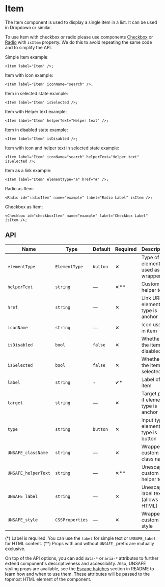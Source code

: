 # Item

The Item component is used to display a single item in a list. It can be used in Dropdown or similar.

To use Item with checkbox or radio please use components [Checkbox][checkbox] or [Radio][radio]
with `isItem` property. We do this to avoid repeating the same code and to simplify the API.

Simple Item example:

```twig
<Item label="Item" />;
```

Item with icon example:

```twig
<Item label="Item" iconName="search" />;
```

Item in selected state example:

```twig
<Item label="Item" isSelected />;
```

Item with Helper text example:

```twig
<Item label="Item" helperText="Helper text" />;
```

Item in disabled state example:

```twig
<Item label="Item" isDisabled />;
```

Item with icon and helper text in selected state example:

```twig
<Item label="Item" iconName="search" helperText="Helper text" isSelected />;
```

Item as a link example:

```twig
<Item label="Item" elementType="a" href="#" />;
```

Radio as Item:

```twig
<Radio id="radioItem" name="example" label="Radio Label" isItem />;
```

Checkbox as Item:

```twig
<Checkbox id="checkboxItem" name="example" label="Checkbox Label" isItem />;
```

## API

| Name                | Type            | Default  | Required | Description                           |
| ------------------- | --------------- | -------- | -------- | ------------------------------------- |
| `elementType`       | `ElementType`   | `button` | ✕        | Type of element used as wrapper       |
| `helperText`        | `string`        | —        | ✕\*\*    | Custom helper text                    |
| `href`              | `string`        | —        | ✕        | Link URL if element type is anchor    |
| `iconName`          | `string`        | —        | ✕        | Icon used in item                     |
| `isDisabled`        | `bool`          | `false`  | ✕        | Whether is the item disabled          |
| `isSelected`        | `bool`          | `false`  | ✕        | Whether is the item selected          |
| `label`             | `string`        | -        | ✔\*      | Label of the item                     |
| `target`            | `string`        | —        | ✕        | Target prop if element type is anchor |
| `type`              | `string`        | `button` | ✕        | Input type if element type is button  |
| `UNSAFE_className`  | `string`        | —        | ✕        | Wrapper custom class name             |
| `UNSAFE_helperText` | `string`        | —        | ✕\*\*    | Unescaped custom helper text          |
| `UNSAFE_label`      | `string`        | —        | ✕        | Unescaped label text (allows HTML)    |
| `UNSAFE_style`      | `CSSProperties` | —        | ✕        | Wrapper custom style                  |

(\*) Label is required. You can use the `label` for simple text or `UNSAFE_label` for HTML content.
(\*\*) Props with and without `UNSAFE_` prefix are mutually exclusive.

On top of the API options, you can add `data-*` or `aria-*` attributes to
further extend component's descriptiveness and accessibility. Also, UNSAFE styling props are available,
see the [Escape hatches][escape-hatches] section in README to learn how and when to use them.
These attributes will be passed to the topmost HTML element of the component.

[checkbox]: https://github.com/lmc-eu/spirit-design-system/blob/main/packages/web-twig/src/Resources/components/Checkbox/README.md
[radio]: https://github.com/lmc-eu/spirit-design-system/blob/main/packages/web-twig/src/Resources/components/Radio/README.md
[escape-hatches]: https://github.com/lmc-eu/spirit-design-system/tree/main/packages/web-twig/README.md#escape-hatches
